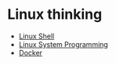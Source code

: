 # Linux thinking

<i class="fas fa-heart" aria-hidden="true" style="color:#c7254e"></i>

- [Linux Shell](linux-shell.md)
- [Linux System Programming](linux-system-programming.md)
- [Docker](docker.md)
